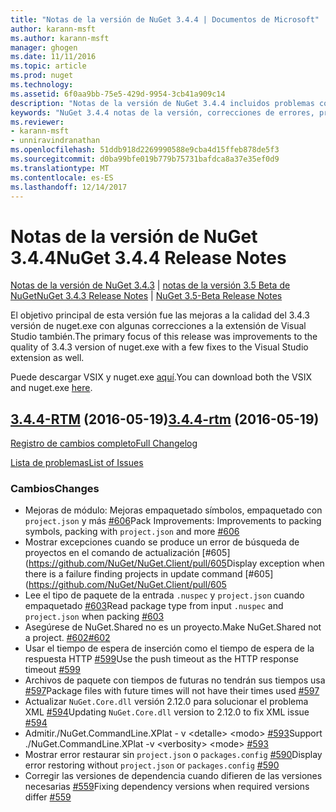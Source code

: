 ```yaml
---
title: "Notas de la versión de NuGet 3.4.4 | Documentos de Microsoft"
author: karann-msft
ms.author: karann-msft
manager: ghogen
ms.date: 11/11/2016
ms.topic: article
ms.prod: nuget
ms.technology: 
ms.assetid: 6f0aa9bb-75e5-429d-9954-3cb41a909c14
description: "Notas de la versión de NuGet 3.4.4 incluidos problemas conocidos, correcciones de errores, las funciones agregadas y dcr."
keywords: "NuGet 3.4.4 notas de la versión, correcciones de errores, problemas, conocidos agregan características, DCR"
ms.reviewer:
- karann-msft
- unniravindranathan
ms.openlocfilehash: 51ddb918d2269990588e9cba4d15ffeb878de5f3
ms.sourcegitcommit: d0ba99bfe019b779b75731bafdca8a37e35ef0d9
ms.translationtype: MT
ms.contentlocale: es-ES
ms.lasthandoff: 12/14/2017
---
```

# <a name="nuget-344-release-notes"></a><span data-ttu-id="c53ce-104">Notas de la versión de NuGet 3.4.4</span><span class="sxs-lookup"><span data-stu-id="c53ce-104">NuGet 3.4.4 Release Notes</span></span>

<span data-ttu-id="c53ce-105">[Notas de la versión de NuGet 3.4.3](../release-notes/nuget-3.4.3.md) | [notas de la versión 3.5 Beta de NuGet](../release-notes/nuget-3.5-Beta.md)</span><span class="sxs-lookup"><span data-stu-id="c53ce-105">[NuGet 3.4.3 Release Notes](../release-notes/nuget-3.4.3.md) | [NuGet 3.5-Beta Release Notes](../release-notes/nuget-3.5-Beta.md)</span></span>

<span data-ttu-id="c53ce-106">El objetivo principal de esta versión fue las mejoras a la calidad del 3.4.3 versión de nuget.exe con algunas correcciones a la extensión de Visual Studio también.</span><span class="sxs-lookup"><span data-stu-id="c53ce-106">The primary focus of this release was improvements to the quality of 3.4.3 version of nuget.exe with a few fixes to the Visual Studio extension as well.</span></span>

<span data-ttu-id="c53ce-107">Puede descargar VSIX y nuget.exe [aquí](https://dist.nuget.org/index.html).</span><span class="sxs-lookup"><span data-stu-id="c53ce-107">You can download both the VSIX and nuget.exe [here](https://dist.nuget.org/index.html).</span></span>

## <a name="344-rtmhttpsgithubcomnugetnugetclienttree344-rtm-2016-05-19"></a><span data-ttu-id="c53ce-108">[3.4.4-RTM](https://github.com/NuGet/NuGet.Client/tree/3.4.4-rtm) (2016-05-19)</span><span class="sxs-lookup"><span data-stu-id="c53ce-108">[3.4.4-rtm](https://github.com/NuGet/NuGet.Client/tree/3.4.4-rtm) (2016-05-19)</span></span>

[<span data-ttu-id="c53ce-109">Registro de cambios completo</span><span class="sxs-lookup"><span data-stu-id="c53ce-109">Full Changelog</span></span>](https://github.com/NuGet/NuGet.Client/compare/3.5.0-beta-final...3.4.4-rtm)

[<span data-ttu-id="c53ce-110">Lista de problemas</span><span class="sxs-lookup"><span data-stu-id="c53ce-110">List of Issues</span></span>](https://github.com/NuGet/Home/issues?q=is%3Aissue+milestone%3A3.4.4+is%3Aclosed)

### <a name="changes"></a><span data-ttu-id="c53ce-111">Cambios</span><span class="sxs-lookup"><span data-stu-id="c53ce-111">Changes</span></span>

- <span data-ttu-id="c53ce-112">Mejoras de módulo: Mejoras empaquetado símbolos, empaquetado con `project.json` y más [ \#606](https://github.com/NuGet/NuGet.Client/pull/606)</span><span class="sxs-lookup"><span data-stu-id="c53ce-112">Pack Improvements: Improvements to packing symbols, packing with `project.json` and more [\#606](https://github.com/NuGet/NuGet.Client/pull/606)</span></span>
- <span data-ttu-id="c53ce-113">Mostrar excepciones cuando se produce un error de búsqueda de proyectos en el comando de actualización [\#605] (https://github.com/NuGet/NuGet.Client/pull/605</span><span class="sxs-lookup"><span data-stu-id="c53ce-113">Display exception when there is a failure finding projects in update command [\#605](https://github.com/NuGet/NuGet.Client/pull/605</span></span>
- <span data-ttu-id="c53ce-114">Lee el tipo de paquete de la entrada `.nuspec` y `project.json` cuando empaquetado [ \#603](https://github.com/NuGet/NuGet.Client/pull/603)</span><span class="sxs-lookup"><span data-stu-id="c53ce-114">Read package type from input `.nuspec` and `project.json` when packing [\#603](https://github.com/NuGet/NuGet.Client/pull/603)</span></span>
- <span data-ttu-id="c53ce-115">Asegúrese de NuGet.Shared no es un proyecto.</span><span class="sxs-lookup"><span data-stu-id="c53ce-115">Make NuGet.Shared not a project.</span></span> [<span data-ttu-id="c53ce-116">\#602</span><span class="sxs-lookup"><span data-stu-id="c53ce-116">\#602</span></span>](https://github.com/NuGet/NuGet.Client/pull/602)
- <span data-ttu-id="c53ce-117">Usar el tiempo de espera de inserción como el tiempo de espera de la respuesta HTTP [ \#599](https://github.com/NuGet/NuGet.Client/pull/599)</span><span class="sxs-lookup"><span data-stu-id="c53ce-117">Use the push timeout as the HTTP response timeout [\#599](https://github.com/NuGet/NuGet.Client/pull/599)</span></span>
- <span data-ttu-id="c53ce-118">Archivos de paquete con tiempos de futuras no tendrán sus tiempos usa [ \#597](https://github.com/NuGet/NuGet.Client/pull/597)</span><span class="sxs-lookup"><span data-stu-id="c53ce-118">Package files with future times will not have their times used [\#597](https://github.com/NuGet/NuGet.Client/pull/597)</span></span>
- <span data-ttu-id="c53ce-119">Actualizar `NuGet.Core.dll` versión 2.12.0 para solucionar el problema XML [ \#594](https://github.com/NuGet/NuGet.Client/pull/594)</span><span class="sxs-lookup"><span data-stu-id="c53ce-119">Updating `NuGet.Core.dll` version to 2.12.0 to fix XML issue [\#594](https://github.com/NuGet/NuGet.Client/pull/594)</span></span>
- <span data-ttu-id="c53ce-120">Admitir./NuGet.CommandLine.XPlat - v \<detalle\> \<modo\> [ \#593](https://github.com/NuGet/NuGet.Client/pull/593)</span><span class="sxs-lookup"><span data-stu-id="c53ce-120">Support ./NuGet.CommandLine.XPlat -v \<verbosity\> \<mode\> [\#593](https://github.com/NuGet/NuGet.Client/pull/593)</span></span>
- <span data-ttu-id="c53ce-121">Mostrar error restaurar sin `project.json` o `packages.config` [ \#590](https://github.com/NuGet/NuGet.Client/pull/590)</span><span class="sxs-lookup"><span data-stu-id="c53ce-121">Display error restoring without `project.json` or `packages.config` [\#590](https://github.com/NuGet/NuGet.Client/pull/590)</span></span>
- <span data-ttu-id="c53ce-122">Corregir las versiones de dependencia cuando difieren de las versiones necesarias [ \#559](https://github.com/NuGet/NuGet.Client/pull/559)</span><span class="sxs-lookup"><span data-stu-id="c53ce-122">Fixing dependency versions when required versions differ [\#559](https://github.com/NuGet/NuGet.Client/pull/559)</span></span>